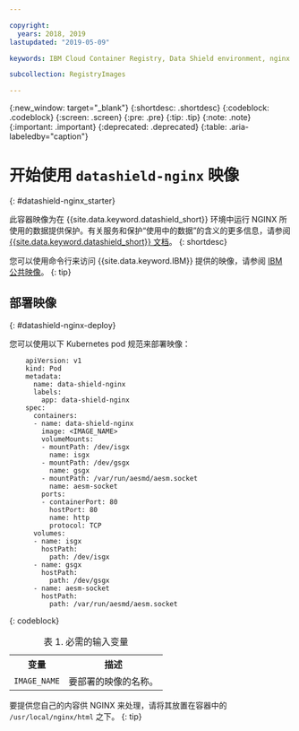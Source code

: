 ```yaml
---

copyright:
  years: 2018, 2019
lastupdated: "2019-05-09"

keywords: IBM Cloud Container Registry, Data Shield environment, nginx image, container image, public image, data in use, memory encryption, intel sgx, fortanix,

subcollection: RegistryImages

---
```


{:new_window: target="_blank"}
{:shortdesc: .shortdesc}
{:codeblock: .codeblock}
{:screen: .screen}
{:pre: .pre}
{:tip: .tip}
{:note: .note}
{:important: .important}
{:deprecated: .deprecated}
{:table: .aria-labeledby="caption"}

# 开始使用 `datashield-nginx` 映像
{: #datashield-nginx_starter}

此容器映像为在 {{site.data.keyword.datashield_short}} 环境中运行 NGINX 所使用的数据提供保护。有关服务和保护“使用中的数据”的含义的更多信息，请参阅 [{{site.data.keyword.datashield_short}} 文档](/docs/services/data-shield?topic=data-shield-about#about)。
{: shortdesc}

您可以使用命令行来访问 {{site.data.keyword.IBM}} 提供的映像，请参阅 [IBM 公共映像](/docs/services/Registry?topic=registry-public_images#public_images)。
{: tip}

## 部署映像
{: #datashield-nginx-deploy}

您可以使用以下 Kubernetes pod 规范来部署映像：

```
    apiVersion: v1
    kind: Pod
    metadata:
      name: data-shield-nginx
      labels:
        app: data-shield-nginx
    spec:
      containers:
      - name: data-shield-nginx
        image: <IMAGE_NAME>
        volumeMounts:
        - mountPath: /dev/isgx
          name: isgx
        - mountPath: /dev/gsgx
          name: gsgx
        - mountPath: /var/run/aesmd/aesm.socket
          name: aesm-socket
        ports:
        - containerPort: 80
          hostPort: 80
          name: http
          protocol: TCP
      volumes:
      - name: isgx
        hostPath:
          path: /dev/isgx
      - name: gsgx
        hostPath:
          path: /dev/gsgx
      - name: aesm-socket
        hostPath:
          path: /var/run/aesmd/aesm.socket
```
{: codeblock}

<table>
<caption>表 1. 必需的输入变量</caption>
  <tr>
    <th>变量</th>
    <th>描述</th>
  </tr>
  <tr>
    <td><code>IMAGE_NAME</code></td>
    <td>要部署的映像的名称。</td>
  </tr>
</table>

要提供您自己的内容供 NGINX 来处理，请将其放置在容器中的 `/usr/local/nginx/html` 之下。
{: tip}
